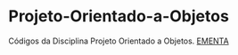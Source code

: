 # Projeto-Orientado-a-Objetos

Códigos da Disciplina Projeto Orientado a Objetos. [EMENTA](https://www.unifesp.br/campus/sjc/images/sjc/Secretaria_de_Gradua%C3%A7%C3%A3o/UCs_Vigentes/P/Projeto_Orientado_a_Objetos.pdf)
